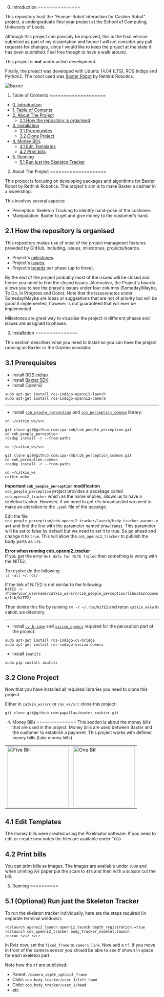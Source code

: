 0. Introduction
===============

This repository host the "Human-Robot Interaction for Cashier Robot" project, a undergraduate final year project at the School of Computing, University of Leeds. 

Although this project can possibly be improved, this is the final version submited as part of my dissertation and hence I will not consider any pull requests for changes, since I would like to keep the project at the state it has been submitted. Feel free though to have a walk around.

This project is **not** under active development.

Finally, the project was developed with Ubuntu 14.04 (LTS), ROS Indigo and Python2. The robot used was [Baxter Robot](http://www.rethinkrobotics.com/baxter/) by Rethink Robotics.

![Baxter](https://cloud.githubusercontent.com/assets/6514550/23082358/ef6cd810-f550-11e6-9088-c54a4a1f7a3b.png)



1. Table of Contents
====================

  * [0. Introduction](#0-introduction)
  * [1. Table of Contents](#1-table-of-contents)
  * [2. About The Project](#2-about-the-project)
    * [2.1 How the repository is organised](#21-how-the-repository-is-organised)
  * [3. Installation](#3-installation)
    * [3.1 Prerequisites](#31-prerequisites)
    * [3.2 Clone Project](#32-clone-project)
  * [4. Money Bills](#4-money-bills)
    * [4.1 Edit Templates](#41-edit-templates)
    * [4.2 Print bills](#42-print-bills)
  * [5. Running](#5-running)
    * [5.1 Run just the Skeleton Tracker](#51-optional-run-just-the-skeleton-tracker)



2. About The Project
====================

This project is focusing on developing packages and algorithms for Baxter Robot by Rethink Robotics. The project's aim is to make Baxter a cashier in a sweetshop. 

This involves several aspects:
- Perception: Skeleton Tracking to identify hand-pose of the customer.
- Manipulation: Baxter to get and give money to the customer's hand.

2.1 How the repository is organised
-----------------------------------
This repository makes use of most of the project managment features provided by GitHub. Including, issues, milestones, projects/boards.

* Project's [milestones](https://github.com/papallas/baxter_cashier/milestones).
* Project's [issues](https://github.com/papallas/baxter_cashier/issues).
* Project's [boards](https://github.com/papallas/baxter_cashier/projects) per phase (up to three).

By the end of the project probably most of the issues will be closed and hence you need to find the closed issues. Alternative, the Project's boards allows you to see the phase's issues under four columns (Someday/Maybe, To Do, In Progress and Done). Note that the issues/notes under Someday/Maybe are ideas or suggestions that are not of priority but will be good if implemented, however is not guaranteed that will ever be implemented.

Milestones are great way to visualise the project in different phases and issues are assigned to phases.



3. Installation
===============

This section describes what you need to install so you can have the project running on Baxter or the Gazebo simulator.

3.1 Prerequisites
-----------------
- Install [ROS Indigo](http://wiki.ros.org/indigo/Installation)
- Install [Baxter SDK](http://sdk.rethinkrobotics.com/wiki/Workstation_Setup)
- Install Openni2
```
sudo apt-get install ros-indigo-openni2-launch
sudo apt-get install ros-indigo-openni2-camera
```
____
- Install [`cob_people_perception`](https://github.com/ipa-rmb/cob_people_perception) and [`cob_perception_common`](https://github.com/ipa-rmb/cob_perception_common) library:
```
cd ~/catkin_ws/src

git clone git@github.com:ipa-rmb/cob_people_perception.git
cd cob_people_perception
rosdep install -r --from-paths .

cd ~/catkin_ws/src

git clone git@github.com:ipa-rmb/cob_perception_common.git
cd cob_perception_common
rosdep install -r --from-paths .

cd ~/catkin_ws
catkin_make
```

**Important `cob_people_perception` modification**  
`cob_people_perception` project provides a pacakage called `cob_openni2_tracker` which as the name implies, allows us to have a skeleton tracker. However, if we need to get `tf`s broadcasted we need to make an alteration to the `.yaml` file of the pacakge.

Edit the file `cob_people_perception/cob_openni2_tracker/launch/body_tracker_params.yaml` and find the line with the parameter named `drawFrames`. This parameter will be set to false by default but we need to set it to true. So go ahead and change it to `true`. This will allow the `cob_openni2_tracker` to publish the body parts as `tf`s.

**Error when running cob_openni2_tracker**   
If you get the error `Get data for NiTE failed` then something is wrong with the NiTE2.

To resolve do the following:  
`ls -all ~/.ros/`

If the link of NiTE2 is not similar to the following:    
`NiTE2 -> /home/your_username/catkin_ws/src/cob_people_perception/libnite2/common/lib/NiTE2/`

Then delete this file by running `rm -r ~/.ros/NiTE2` and rerun `catkin_make` in catkin_ws directory.

____

- Install [`cv_bridge`](http://wiki.ros.org/cv_bridge) and [`vision_opencv`](http://wiki.ros.org/vision_opencv) required for the perception part of the project:
```
sudo apt-get install ros-indigo-cv-bridge
sudo apt-get install ros-indigo-vision-opencv
```
- Install `imutils`
```
sudo pip install imutils
```

3.2 Clone Project
-----------------
Now that you have installed all required libraries you need to clone this project.

Either in `catkin_ws/src` or `ros_ws/src` clone this project:
```
git clone git@github.com:papallas/baxter_cashier.git
```



4. Money Bills
==============
This section is about the money bills that are used in the project. Money bills are used between Baxter and the customer to establish a payment. This project works with defined money bills (fake money bills).

<table>
 <tr>
   <td>
    <img src="https://cloud.githubusercontent.com/assets/6514550/23165412/e91d7e84-f833-11e6-8ffa-8bc387f479c5.png" alt="Five Bill" width="200">
   </td>
   <td>
    <img src="https://cloud.githubusercontent.com/assets/6514550/23165411/e9199c1a-f833-11e6-9d5e-c13342916926.png" alt="One Bill" width="200">
   </td>
 </tr>
</table>

4.1 Edit Templates
------------------
The money bills were created using the Pixelmator software. If you need to edit or create new notes the files are available under `TODO`.

4.2 Print bills
---------------
You can print bills as images. The images are available under `TODO` and when printing A4 paper put the scale to `45%` and then with a scissor cut the bill.



5. Running
==========

5.1 (Optional) Run just the Skeleton Tracker
--------------------------------------------
To run the skeleton tracker individually, here are the steps required (in separate terminal windows):
```
roslaunch openni2_launch openni2.launch depth_registration:=true
roslaunch cob_openni2_tracker body_tracker_nodelet.launch
rosrun rviz rviz
```
In Rviz now, set the `fixed_frame` to `camera_link`. Now add a `tf`. If you move in front of the camera sensor you should be able to see tf shown in space for each skeleton part.

Note how the `tf` are published: 
- Parent: `/camera_depth_optical_frame`
- Child: `cob_body_tracker/user_1/left_hand`
- Child: `cob_body_tracker/user_1/head`
- etc
